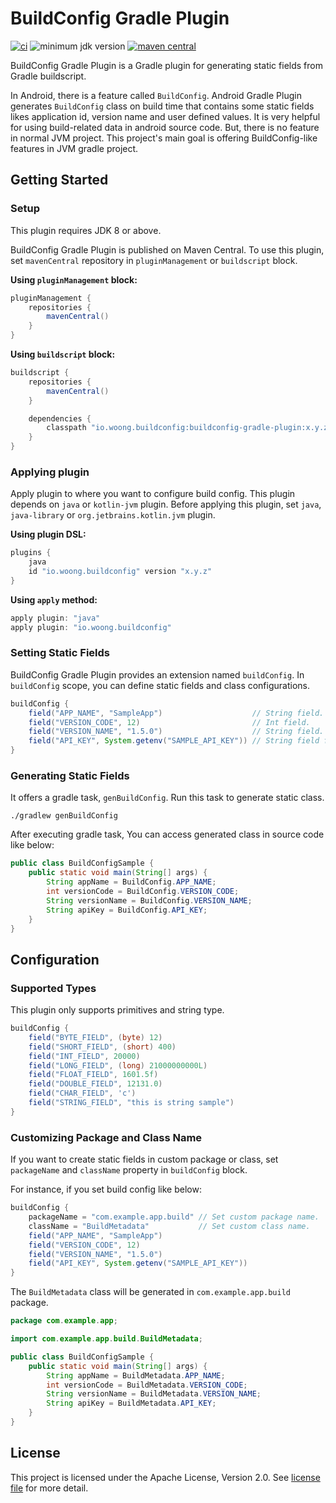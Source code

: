 # BuildConfig Gradle Plugin

[![ci](https://github.com/cheonjaewoong/buildconfig-gradle-plugin/actions/workflows/ci.yml/badge.svg)](https://github.com/cheonjaewoong/buildconfig-gradle-plugin/actions/workflows/ci.yml)
![minimum jdk version](https://img.shields.io/badge/jdk-1.8%2B-007396?logo=java&logoColor=ff7800)
[![maven central](https://img.shields.io/maven-central/v/io.woong.buildconfig/buildconfig-gradle-plugin?label=maven%20central&logo=apache-maven&logoColor=red)](https://search.maven.org/artifact/io.woong.buildconfig/buildconfig-gradle-plugin)

BuildConfig Gradle Plugin is a Gradle plugin for generating static fields from Gradle buildscript.

In Android, there is a feature called `BuildConfig`.
Android Gradle Plugin generates `BuildConfig` class on build time that contains some static fields likes application id, version name and user defined values.
It is very helpful for using build-related data in android source code.
But, there is no feature in normal JVM project.
This project's main goal is offering BuildConfig-like features in JVM gradle project.

## Getting Started

### Setup

This plugin requires JDK 8 or above.

BuildConfig Gradle Plugin is published on Maven Central.
To use this plugin, set `mavenCentral` repository in `pluginManagement` or `buildscript` block.

**Using `pluginManagement` block:**

```groovy
pluginManagement {
    repositories {
        mavenCentral()
    }
}
```

**Using `buildscript` block:**

```groovy
buildscript {
    repositories {
        mavenCentral()
    }

    dependencies {
        classpath "io.woong.buildconfig:buildconfig-gradle-plugin:x.y.z"
    }
}
```

### Applying plugin

Apply plugin to where you want to configure build config.
This plugin depends on `java` or `kotlin-jvm` plugin.
Before applying this plugin, set `java`, `java-library` or `org.jetbrains.kotlin.jvm` plugin.

**Using plugin DSL:**

```groovy
plugins {
    java
    id "io.woong.buildconfig" version "x.y.z"
}
```

**Using `apply` method:**

```groovy
apply plugin: "java"
apply plugin: "io.woong.buildconfig"
```

### Setting Static Fields

BuildConfig Gradle Plugin provides an extension named `buildConfig`.
In `buildConfig` scope, you can define static fields and class configurations.

```groovy
buildConfig {
    field("APP_NAME", "SampleApp")                    // String field.
    field("VERSION_CODE", 12)                         // Int field.
    field("VERSION_NAME", "1.5.0")                    // String field.
    field("API_KEY", System.getenv("SAMPLE_API_KEY")) // String field from system env variable.
}
```

### Generating Static Fields

It offers a gradle task, `genBuildConfig`.
Run this task to generate static class.

```shell
./gradlew genBuildConfig
```

After executing gradle task, You can access generated class in source code like below:

```java
public class BuildConfigSample {
    public static void main(String[] args) {
        String appName = BuildConfig.APP_NAME;
        int versionCode = BuildConfig.VERSION_CODE;
        String versionName = BuildConfig.VERSION_NAME;
        String apiKey = BuildConfig.API_KEY;
    }
}
```

## Configuration

### Supported Types

This plugin only supports primitives and string type.

```groovy
buildConfig {
    field("BYTE_FIELD", (byte) 12)
    field("SHORT_FIELD", (short) 400)
    field("INT_FIELD", 20000)
    field("LONG_FIELD", (long) 21000000000L)
    field("FLOAT_FIELD", 1601.5f)
    field("DOUBLE_FIELD", 12131.0)
    field("CHAR_FIELD", 'c')
    field("STRING_FIELD", "this is string sample")
}
```

### Customizing Package and Class Name

If you want to create static fields in custom package or class, set `packageName`
and `className` property in `buildConfig` block.

For instance, if you set build config like below:

```groovy
buildConfig {
    packageName = "com.example.app.build" // Set custom package name.
    className = "BuildMetadata"           // Set custom class name.
    field("APP_NAME", "SampleApp")
    field("VERSION_CODE", 12)
    field("VERSION_NAME", "1.5.0")
    field("API_KEY", System.getenv("SAMPLE_API_KEY"))
}
```

The `BuildMetadata` class will be generated in `com.example.app.build` package.

```java
package com.example.app;

import com.example.app.build.BuildMetadata;

public class BuildConfigSample {
    public static void main(String[] args) {
        String appName = BuildMetadata.APP_NAME;
        int versionCode = BuildMetadata.VERSION_CODE;
        String versionName = BuildMetadata.VERSION_NAME;
        String apiKey = BuildMetadata.API_KEY;
    }
}
```

## License

This project is licensed under the Apache License, Version 2.0.
See [license file](./LICENSE.txt) for more detail.
